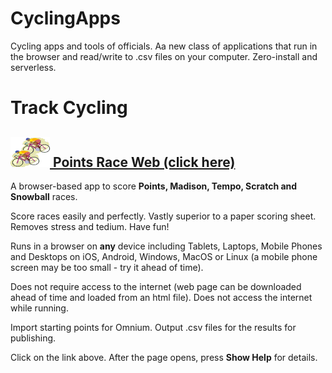 # CyclingApps
Cycling apps and tools of officials.  Aa new class of applications that run in the browser and read/write to .csv files on your computer.  Zero-install and serverless.

# Track Cycling

## [![PointsRaceWebIcon](images/graphic.png) Points Race Web (click here)](https://raw.githack.com/esitarski/CyclingApps/main/points_race_web.html)

A browser-based app to score __Points, Madison, Tempo, Scratch and Snowball__ races.

Score races easily and perfectly.  Vastly superior to a paper scoring sheet.  Removes stress and tedium.  Have fun!

Runs in a browser on __any__ device including Tablets, Laptops, Mobile Phones and Desktops on iOS, Android, Windows, MacOS or Linux
(a mobile phone screen may be too small - try it ahead of time).

Does not require access to the internet (web page can be downloaded ahead of time and loaded from an html file).  Does not access the internet while running.

Import starting points for Omnium.  Output .csv files for the results for publishing.

Click on the link above.  After the page opens, press __Show Help__ for details.
